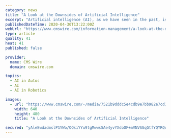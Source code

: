 ```yaml
---
category: news
title: "A Look at the Downsides of Artificial Intelligence"
excerpt: "Artificial intelligence (AI), as we have seen in the past, is already established in the enterprise. Some professions, like human resources, have taken to it easily while others, particularly regulated industries,"
publishedDateTime: 2020-04-30T13:22:00Z
webUrl: "https://www.cmswire.com/information-management/a-look-at-the-downsides-of-artificial-intelligence/"
type: article
quality: 41
heat: 41
published: false

provider:
  name: CMS Wire
  domain: cmswire.com

topics:
  - AI in Autos
  - AI
  - AI in Robotics

images:
  - url: "https://www.cmswire.com/-/media/7521b9dddc5e4cdb9e7bb982e7cd17db.ashx"
    width: 640
    height: 480
    title: "A Look at the Downsides of Artificial Intelligence"

secured: "yAleEwdadmslP1YWo/OOsiYYu9tgMwwsSAe4yvYXdoOF+mVNVSGqGtfYQYRQuT0bt9gcm3TONCVTytLsexIsBLY1qoCjD2w7mDIuCD0mkOi1CvcAh5ohue9Ccthrv5PwPNyz+LZAq1vonGP3FqqkyPHs3ZKlCDIlQfSHdUSZbsSHowlx6cPre4Qr5ZzDwWDS/MUPmgJ5A6bYbGCIl/shFTxI3e/HJr9ETtfMklEzpyJ/XX8ZrzoPujQfW7Kp6DaMEEwqlgauzrrLf31eeIyv6Xb5UyPH8ijWE0n5vfiBPJ7N0gKnTOe+kGh0qYAkwRzzcyrmtcu9ogfNY/zz2nmDadQ8SPRPfUGzeLqLTb2cMOMh4cRYqQltRVlXc7RKxuTWxus8zW8bWZKo85w9hByi9TIEoLDx9tjYGgvPfvm5g+koRdF+Cy3cOFk6svyCLmhCqw9dFLo5CyaVm2jRB0JGReeG1FQZ5pERCBcUxwjTcpc=;aAemPACUQtyMQut2rkIbRw=="
---
```


